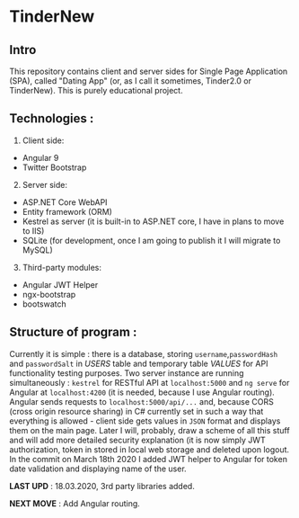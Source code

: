 # TinderNew 

## Intro
This repository contains client and server sides for Single Page Application (SPA), called "Dating App" (or, as I call it sometimes, Tinder2.0 or TinderNew). 
This is purely educational project.

## Technologies :

1. Client side:
 * Angular 9 
 * Twitter Bootstrap
2. Server side:
 * ASP.NET Core WebAPI
 * Entity framework (ORM)
 * Kestrel as server (it is built-in to ASP.NET core, I have in plans to move to IIS)
 * SQLite (for development, once I am going to publish it I will migrate to MySQL)
 3. Third-party modules:
 * Angular JWT Helper
 * ngx-bootstrap
 * bootswatch
 
 ## Structure of program : 
Currently it is simple : there is a database, storing `username`,`passwordHash` and `passwordSalt` in *USERS* table and temporary table *VALUES* for API functionality testing purposes. Two server instance are running simultaneously : `kestrel` for RESTful API at `localhost:5000` and `ng serve` for Angular at `localhost:4200` (it is needed, because I use Angular routing). Angular sends requests to `localhost:5000/api/...` and, because CORS (cross origin resource sharing) in C# currently set in such a way that everything is allowed - client side gets values in `JSON` format and displays them on the main page. Later I will, probably, draw a scheme of all this stuff and will add more detailed security explanation (it is now simply JWT authorization, token in stored in local web storage and deleted upon logout. In the commit on March 18th 2020 I added JWT helper to Angular for token date validation and displaying name of the user.
 
 **LAST UPD** : 18.03.2020, 3rd party libraries added.
  
 **NEXT MOVE** : Add Angular routing.

